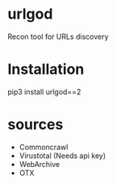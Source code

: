 # urlgod
Recon tool for URLs discovery

# Installation

pip3 install urlgod==2


# sources

* Commoncrawl
* Virustotal (Needs api key)
* WebArchive
* OTX
